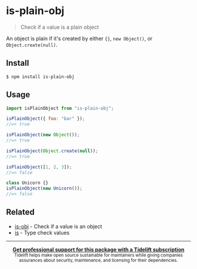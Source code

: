 # is-plain-obj

> Check if a value is a plain object

An object is plain if it's created by either `{}`, `new Object()`, or
`Object.create(null)`.

## Install

```
$ npm install is-plain-obj
```

## Usage

```js
import isPlainObject from "is-plain-obj";

isPlainObject({ foo: "bar" });
//=> true

isPlainObject(new Object());
//=> true

isPlainObject(Object.create(null));
//=> true

isPlainObject([1, 2, 3]);
//=> false

class Unicorn {}
isPlainObject(new Unicorn());
//=> false
```

## Related

- [is-obj](https://github.com/sindresorhus/is-obj) - Check if a value is an
  object
- [is](https://github.com/sindresorhus/is) - Type check values

---

<div align="center">
	<b>
		<a href="https://tidelift.com/subscription/pkg/npm-is-plain-obj?utm_source=npm-is-plain-obj&utm_medium=referral&utm_campaign=readme">Get professional support for this package with a Tidelift subscription</a>
	</b>
	<br>
	<sub>
		Tidelift helps make open source sustainable for maintainers while giving companies<br>assurances about security, maintenance, and licensing for their dependencies.
	</sub>
</div>
